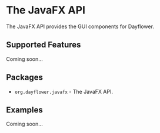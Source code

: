 The JavaFX API
=============
The JavaFX API provides the GUI components for Dayflower.

Supported Features
------------------
Coming soon...

Packages
--------
* `org.dayflower.javafx` - The JavaFX API.

Examples
--------
Coming soon...